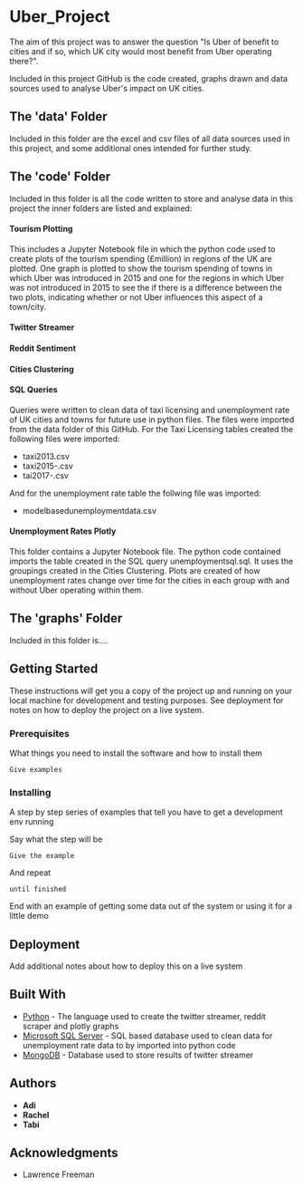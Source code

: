 # Uber_Project

The aim of this project was to answer the question "Is Uber of benefit to cities and if so, which UK city would most benefit from Uber operating there?".

Included in this project GitHub is the code created, graphs drawn and data sources used to analyse Uber's impact on UK cities.

## The 'data' Folder

Included in this folder are the excel and csv files of all data sources used in this project, and some additional ones intended for further study.

## The 'code' Folder

Included in this folder is all the code written to store and analyse data in this project the inner folders are listed and explained:

#### Tourism Plotting 

This includes a Jupyter Notebook file in which the python code used to create plots of the tourism spending (£million) in regions of the UK are plotted. One graph is plotted to show the tourism spending of towns in which Uber was introduced in 2015 and one for the regions in which Uber was not introduced in 2015 to see the if there is a difference between the two plots, indicating whether or not Uber influences this aspect of a town/city. 

#### Twitter Streamer

#### Reddit Sentiment

#### Cities Clustering 

#### SQL Queries

Queries were written to clean data of taxi licensing and unemployment rate of UK cities and towns for future use in python files. The files were imported from the data folder of this GitHub. For the Taxi Licensing tables created the following files were imported: 
* taxi2013.csv
* taxi2015-.csv
* tai2017-.csv

And for the unemployment rate table the follwing file was imported:
* modelbasedunemploymentdata.csv

#### Unemployment Rates Plotly

This folder contains a Jupyter Notebook file. The python code contained imports the table created in the SQL query unemploymentsql.sql. It uses the groupings created in the Cities Clustering. Plots are created of how unemployment rates change over time for the cities in each group with and without Uber operating within them. 

## The 'graphs' Folder

Included in this folder is....

## Getting Started

These instructions will get you a copy of the project up and running on your local machine for development and testing purposes. See deployment for notes on how to deploy the project on a live system.

### Prerequisites

What things you need to install the software and how to install them

```
Give examples
```

### Installing

A step by step series of examples that tell you have to get a development env running

Say what the step will be

```
Give the example
```

And repeat

```
until finished
```

End with an example of getting some data out of the system or using it for a little demo

## Deployment

Add additional notes about how to deploy this on a live system

## Built With

* [Python](https://www.python.org/) - The language used to create the twitter streamer, reddit scraper and plotly graphs 
* [Microsoft SQL Server](https://docs.microsoft.com/en-us/sql/ssms/download-sql-server-management-studio-ssms) - SQL based database used to clean data for unemployment rate data to by imported into python code
* [MongoDB](https://www.mongodb.com/) - Database used to store results of twitter streamer

## Authors

* **Adi** 
* **Rachel** 
* **Tabi** 

## Acknowledgments

* Lawrence Freeman
